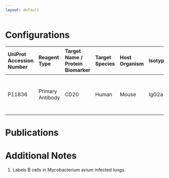 ```yaml
---
layout: default
---
```


# Configurations

| UniProt Accession Number   | Reagent Type     | Target Name / Protein Biomarker   | Target Species   | Host Organism   | Isotype   | Clonality   | Vendor                   | Catalog Number   | Conjugate   | RRID        | Availability   | Method        | Tissue Preservation   | Target Tissue   | Tissue State   | Detergent         | Antigen Retrieval Conditions                                  | Dye Inactivation Conditions   | Recommend   | Agree               | Disagree   | Contributor         | Notes       |
|:---------------------------|:-----------------|:----------------------------------|:-----------------|:----------------|:----------|:------------|:-------------------------|:-----------------|:------------|:------------|:---------------|:--------------|:----------------------|:----------------|:---------------|:------------------|:--------------------------------------------------------------|:------------------------------|:------------|:--------------------|:-----------|:--------------------|:------------|
| P11836                     | Primary Antibody | CD20                              | Human            | Mouse           | IgG2a     | L26         | Thermo Fisher Scientific | 50-0202-82       | eF660       | AB_11150959 | Stock          | IBEX2D Manual | FFPE                  | Lung            | Infected       | 0.3% Triton-X-100 | pH 6 for 40 minutes at 95C (AR6 Akoya Biosciences AR600250ML) | 1 mg/ml LiBH4 15 minutes      | Yes         | [0000-0002-2692-1225](https://orcid.org/0000-0002-2692-1225) | NA         | [0000-0002-2692-1225](https://orcid.org/0000-0002-2692-1225) | [1](#notes) |

# Publications



# Additional Notes

<a name="notes"></a>
1. Labels B cells in Mycobacterium avium infected lungs.
